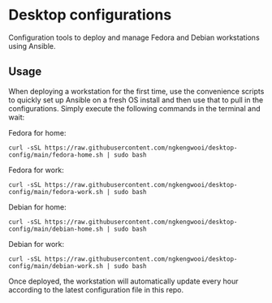 # Desktop configurations

Configuration tools to deploy and manage Fedora and Debian workstations using Ansible.

## Usage

When deploying a workstation for the first time, use the convenience scripts to quickly set up Ansible on a fresh OS install and then use that to pull in the configurations. Simply execute the following commands in the terminal and wait:

Fedora for home:

```
curl -sSL https://raw.githubusercontent.com/ngkengwooi/desktop-config/main/fedora-home.sh | sudo bash
```

Fedora for work:

```
curl -sSL https://raw.githubusercontent.com/ngkengwooi/desktop-config/main/fedora-work.sh | sudo bash
```

Debian for home:

```
curl -sSL https://raw.githubusercontent.com/ngkengwooi/desktop-config/main/debian-home.sh | sudo bash
```


Debian for work:

```
curl -sSL https://raw.githubusercontent.com/ngkengwooi/desktop-config/main/debian-work.sh | sudo bash
```

Once deployed, the workstation will automatically update every hour according to the latest configuration file in this repo.
